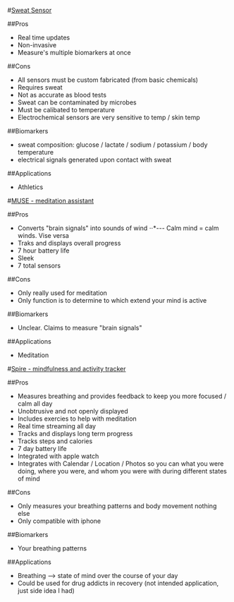 #[Sweat Sensor](http://www.nature.com/news/wearable-sweat-sensor-paves-way-for-real-time-analysis-of-body-chemistry-1.19254)

##Pros
  * Real time updates
  * Non-invasive
  * Measure's multiple biomarkers at once

##Cons
  * All sensors must be custom fabricated (from basic chemicals)
  * Requires sweat
  * Not as accurate as blood tests
  * Sweat can be contaminated by  microbes
  * Must be calibated to temperature
  * Electrochemical sensors are very sensitive to temp / skin temp


##Biomarkers
  * sweat composition: glucose / lactate / sodium / potassium / body temperature
  * electrical signals generated upon contact with sweat

##Applications
  * Athletics

#[MUSE - meditation assistant](http://www.choosemuse.com/)

##Pros
  * Converts "brain signals" into sounds of wind
  ⋅⋅*--- Calm mind = calm winds. Vise versa 
  * Traks and displays overall progress
  * 7 hour battery life
  * Sleek
  * 7 total sensors

##Cons
  * Only really used for meditation
  * Only function is to determine to which extend your mind is active


##Biomarkers
  * Unclear. Claims to measure "brain signals"
  
##Applications
  * Meditation

#[Spire - mindfulness and activity tracker](https://www.spire.io/?)

##Pros
  * Measures breathing and provides feedback to keep you more focused / calm all day
  * Unobtrusive and not openly displayed
  * Includes exercies to help with meditation
  * Real time streaming all day
  * Tracks and displays long term progress
  * Tracks steps and calories
  * 7 day battery life
  * Integrated with apple watch
  * Integrates with Calendar / Location / Photos so you can what you were doing, where you were, and whom you were with during different states of mind

##Cons
  * Only measures your breathing patterns and body movement nothing else
  * Only compatible with iphone


##Biomarkers
  * Your breathing patterns
  
##Applications
  * Breathing --> state of mind over the course of your day
  * Could be used for drug addicts in recovery (not intended application, just side idea I had)
